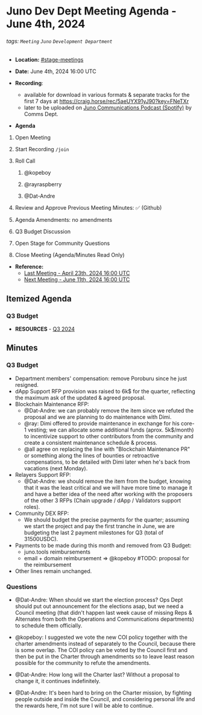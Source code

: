 # Juno Dev Dept Meeting Agenda - June 4th, 2024

###### tags: `Meeting` `Juno` `Development Department`

- **Location:** [#stage-meetings](https://discord.com/channels/816256689078403103/1195704025664978966)
- **Date:** June 4th, 2024 16:00 UTC
- **Recording**:
   - available for download in various formats & separate tracks for the first 7 days at https://craig.horse/rec/5aeUYX91yJ90?key=FNeTXr
   - later to be uploaded on [Juno Communications Podcast (Spotify)](https://open.spotify.com/show/08gPyEBs5c9ySgdsldjVHF?si=78765f126ee04d41) by Comms Dept.

- **Agenda**
1. Open Meeting

2. Start Recording `/join`

3. Roll Call
   
   1. @kopeboy
   
   2. @rayraspberry
   
   3. @Dat-Andre

4. Review and Approve Previous Meeting Minutes: ✅ (Github)

5. Agenda Amendments: no amendments

6. Q3 Budget Discussion

7. Open Stage for Community Questions

8. Close Meeting (Agenda/Minutes Read Only)
- **Reference:**
  - [Last Meeting - April 23th, 2024 16:00 UTC](./20240521-Internal-Minutes.md)
  - [Next Meeting - June 11th, 2024 16:00 UTC]()

## Itemized Agenda

### Q3 Budget

- **RESOURCES** - [Q3 2024](https://docs.google.com/spreadsheets/d/e/2PACX-1vSsQQcLg3ExZ642oNnA_viARqniyC4-J6CW6nyrIoyK-BQuahrbR5mJXeROjuWw3IZ4XL96CWi-sBqb/pubhtml#) 

## Minutes

### Q3 Budget

- Department members' compensation: remove Poroburu since he just resigned.
- dApp Support RFP provision was raised to 6k$ for the quarter, reflecting the maximum ask of the updated & agreed proposal.
- Blockchain Maintenance RFP:
  - @Dat-Andre: we can probably remove the item since we refuted the proposal and we are planning to do maintenance with Dimi.
  - @ray: Dimi offered to provide maintenance in exchange for his core-1 vesting; we can allocate some additional funds (aprox. 5k$/month) to incentivize support to other contributors from the community and create a consistent maintenance schedule & process.
  - @all agree on replacing the line with "Blockchain Maintenance PR" or something along the lines of bounties or retroactive compensations, to be detailed with Dimi later when he's back from vacations (next Monday).
- Relayers Support RFP:
  - @Dat-Andre: we should remove the item from the budget, knowing that it was the least critical and we will have more time to manage it and have a better idea of the need after working with the proposers of the other 3 RFPs (Chain upgrade / dApp / Validators support roles).
- Community DEX RFP:
  - We should budget the precise payments for the quarter; assuming we start the project and pay the first tranche in June, we are budgeting the last 2 payment milestones for Q3 (total of 31500USDC).
- Payments to be made during this month and removed from Q3 Budget:
  - juno.tools reimbursements
  - email + domain reimbursement => @kopeboy #TODO: proposal for the reimbursement
- Other lines remain unchanged.

### Questions

- @Dat-Andre: When should we start the election process?
  Ops Dept should put out announcement for the elections asap, but we need a Council meeting (that didn't happen last week cause of missing Reps & Alternates from both the Operations and Communications departments) to schedule them officially.

- @kopeboy: I suggested we vote the new COI policy together with the charter amendments instead of separately to the Council, because there is some overlap.
  The COI policy can be voted by the Council first and then be put in the Charter through amendments so to leave least reason possible for the community to refute the amendments.

- @Dat-Andre: How long will the Charter last?
  Without a proposal to change it, it continues indefinitely.

- @Dat-Andre: It's been hard to bring on the Charter mission, by fighting people outside and inside the Council, and considering personal life and the rewards here, I'm not sure I will be able to continue.
